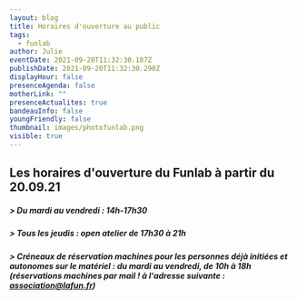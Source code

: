 ```yaml
---
layout: blog
title: Horaires d'ouverture au public
tags:
  - funlab
author: Julie
eventDate: 2021-09-20T11:32:30.187Z
publishDate: 2021-09-20T11:32:30.290Z
displayHour: false
presenceAgenda: false
motherLink: ""
presenceActualites: true
bandeauInfo: false
youngFriendly: false
thumbnail: images/photofunlab.png
visible: true
---
```

## Les horaires d'ouverture du Funlab à partir du 20.09.21 


##### > Du mardi au vendredi : 14h-17h30

##### > Tous les jeudis : open atelier de 17h30 à 21h
##### > Créneaux de réservation machines pour les personnes déjà initiées et autonomes sur le matériel : du mardi au vendredi, de 10h à 18h (réservations machines par mail ! à l'adresse suivante : association@lafun.fr)
